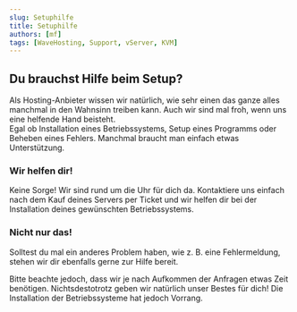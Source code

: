 ```yaml
---
slug: Setuphilfe
title: Setuphilfe
authors: [mf]
tags: [WaveHosting, Support, vServer, KVM]
---
```


## Du brauchst Hilfe beim Setup?

Als Hosting-Anbieter wissen wir natürlich, wie sehr einen das ganze alles manchmal in den Wahnsinn treiben kann. Auch wir sind mal froh, wenn uns eine helfende Hand beisteht.
<br> Egal ob Installation eines Betriebssystems, Setup eines Programms oder Beheben eines Fehlers. Manchmal braucht man einfach etwas Unterstützung.


<!--truncate-->

### Wir helfen dir!

Keine Sorge! Wir sind rund um die Uhr für dich da. Kontaktiere uns einfach nach dem Kauf deines Servers per Ticket und wir helfen dir bei der Installation deines gewünschten Betriebssystems.

### Nicht nur das!

Solltest du mal ein anderes Problem haben, wie z. B. eine Fehlermeldung, stehen wir dir ebenfalls gerne zur Hilfe bereit.

Bitte beachte jedoch, dass wir je nach Aufkommen der Anfragen etwas Zeit benötigen. Nichtsdestotrotz geben wir natürlich unser Bestes für dich!
Die Installation der Betriebssysteme hat jedoch Vorrang.